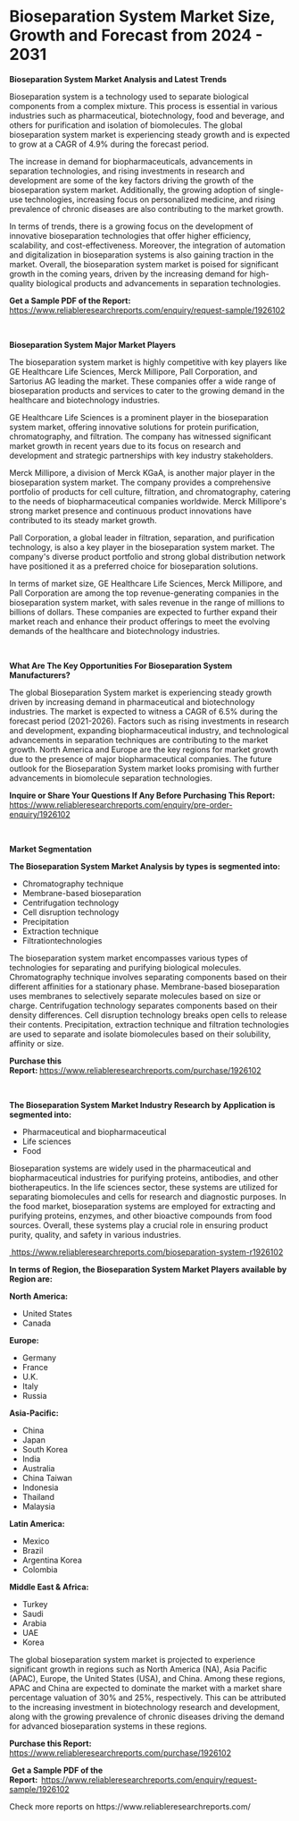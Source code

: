 <p><h1>Bioseparation System Market Size, Growth and Forecast from 2024 - 2031</h1></p><p><strong>Bioseparation System Market Analysis and Latest Trends</strong></p>
<p><p>Bioseparation system is a technology used to separate biological components from a complex mixture. This process is essential in various industries such as pharmaceutical, biotechnology, food and beverage, and others for purification and isolation of biomolecules. The global bioseparation system market is experiencing steady growth and is expected to grow at a CAGR of 4.9% during the forecast period.</p><p>The increase in demand for biopharmaceuticals, advancements in separation technologies, and rising investments in research and development are some of the key factors driving the growth of the bioseparation system market. Additionally, the growing adoption of single-use technologies, increasing focus on personalized medicine, and rising prevalence of chronic diseases are also contributing to the market growth.</p><p>In terms of trends, there is a growing focus on the development of innovative bioseparation technologies that offer higher efficiency, scalability, and cost-effectiveness. Moreover, the integration of automation and digitalization in bioseparation systems is also gaining traction in the market. Overall, the bioseparation system market is poised for significant growth in the coming years, driven by the increasing demand for high-quality biological products and advancements in separation technologies.</p></p>
<p><strong>Get a Sample PDF of the Report:&nbsp;</strong> <a href="https://www.reliableresearchreports.com/enquiry/request-sample/1926102">https://www.reliableresearchreports.com/enquiry/request-sample/1926102</a></p>
<p>&nbsp;</p>
<p><strong>Bioseparation System Major Market Players</strong></p>
<p><p>The bioseparation system market is highly competitive with key players like GE Healthcare Life Sciences, Merck Millipore, Pall Corporation, and Sartorius AG leading the market. These companies offer a wide range of bioseparation products and services to cater to the growing demand in the healthcare and biotechnology industries.</p><p>GE Healthcare Life Sciences is a prominent player in the bioseparation system market, offering innovative solutions for protein purification, chromatography, and filtration. The company has witnessed significant market growth in recent years due to its focus on research and development and strategic partnerships with key industry stakeholders.</p><p>Merck Millipore, a division of Merck KGaA, is another major player in the bioseparation system market. The company provides a comprehensive portfolio of products for cell culture, filtration, and chromatography, catering to the needs of biopharmaceutical companies worldwide. Merck Millipore's strong market presence and continuous product innovations have contributed to its steady market growth.</p><p>Pall Corporation, a global leader in filtration, separation, and purification technology, is also a key player in the bioseparation system market. The company's diverse product portfolio and strong global distribution network have positioned it as a preferred choice for bioseparation solutions.</p><p>In terms of market size, GE Healthcare Life Sciences, Merck Millipore, and Pall Corporation are among the top revenue-generating companies in the bioseparation system market, with sales revenue in the range of millions to billions of dollars. These companies are expected to further expand their market reach and enhance their product offerings to meet the evolving demands of the healthcare and biotechnology industries.</p></p>
<p>&nbsp;</p>
<p><strong>What Are The Key Opportunities For Bioseparation System Manufacturers?</strong></p>
<p><p>The global Bioseparation System market is experiencing steady growth driven by increasing demand in pharmaceutical and biotechnology industries. The market is expected to witness a CAGR of 6.5% during the forecast period (2021-2026). Factors such as rising investments in research and development, expanding biopharmaceutical industry, and technological advancements in separation techniques are contributing to the market growth. North America and Europe are the key regions for market growth due to the presence of major biopharmaceutical companies. The future outlook for the Bioseparation System market looks promising with further advancements in biomolecule separation technologies.</p></p>
<p><strong>Inquire or Share Your Questions If Any Before Purchasing This Report:</strong> <a href="https://www.reliableresearchreports.com/enquiry/pre-order-enquiry/1926102">https://www.reliableresearchreports.com/enquiry/pre-order-enquiry/1926102</a></p>
<p>&nbsp;</p>
<p><strong>Market Segmentation</strong></p>
<p><strong>The Bioseparation System Market Analysis by types is segmented into:</strong></p>
<p><ul><li>Chromatography technique</li><li>Membrane-based bioseparation</li><li>Centrifugation technology</li><li>Cell disruption technology</li><li>Precipitation</li><li>Extraction technique</li><li>Filtrationtechnologies</li></ul></p>
<p><p>The bioseparation system market encompasses various types of technologies for separating and purifying biological molecules. Chromatography technique involves separating components based on their different affinities for a stationary phase. Membrane-based bioseparation uses membranes to selectively separate molecules based on size or charge. Centrifugation technology separates components based on their density differences. Cell disruption technology breaks open cells to release their contents. Precipitation, extraction technique and filtration technologies are used to separate and isolate biomolecules based on their solubility, affinity or size.</p></p>
<p><strong>Purchase this Report:&nbsp;</strong><a href="https://www.reliableresearchreports.com/purchase/1926102">https://www.reliableresearchreports.com/purchase/1926102</a></p>
<p>&nbsp;</p>
<p><strong>The Bioseparation System Market Industry Research by Application is segmented into:</strong></p>
<p><ul><li>Pharmaceutical and biopharmaceutical</li><li>Life sciences</li><li>Food</li></ul></p>
<p><p>Bioseparation systems are widely used in the pharmaceutical and biopharmaceutical industries for purifying proteins, antibodies, and other biotherapeutics. In the life sciences sector, these systems are utilized for separating biomolecules and cells for research and diagnostic purposes. In the food market, bioseparation systems are employed for extracting and purifying proteins, enzymes, and other bioactive compounds from food sources. Overall, these systems play a crucial role in ensuring product purity, quality, and safety in various industries.</p></p>
<p><a href="https://www.reliableresearchreports.com/bioseparation-system-r1926102">&nbsp;https://www.reliableresearchreports.com/bioseparation-system-r1926102</a></p>
<p><strong>In terms of Region, the Bioseparation System Market Players available by Region are:</strong></p>
<p>
    <p> <strong> North America: </strong>
        <ul>
            <li>United States</li>
            <li>Canada</li>
        </ul>
        </p> 
    <p> <strong> Europe: </strong>
        <ul>
            <li>Germany</li>
            <li>France</li>
            <li>U.K.</li>
            <li>Italy</li>
            <li>Russia</li>
        </ul>
        </p> 
    <p> <strong> Asia-Pacific: </strong>
        <ul>
            <li>China</li>
            <li>Japan</li>
            <li>South Korea</li>
            <li>India</li>
            <li>Australia</li>
            <li>China Taiwan</li>
            <li>Indonesia</li>
            <li>Thailand</li>
            <li>Malaysia</li>
        </ul>
        </p> 
    <p> <strong> Latin America: </strong>
        <ul>
            <li>Mexico</li>
            <li>Brazil</li>
            <li>Argentina Korea</li>
            <li>Colombia</li>
        </ul>
        </p> 
    <p> <strong> Middle East & Africa: </strong>
        <ul>
            <li>Turkey</li>
            <li>Saudi</li>
            <li>Arabia</li>
            <li>UAE</li>
            <li>Korea</li>
        </ul>
    </p>
    </p>
<p><p>The global bioseparation system market is projected to experience significant growth in regions such as North America (NA), Asia Pacific (APAC), Europe, the United States (USA), and China. Among these regions, APAC and China are expected to dominate the market with a market share percentage valuation of 30% and 25%, respectively. This can be attributed to the increasing investment in biotechnology research and development, along with the growing prevalence of chronic diseases driving the demand for advanced bioseparation systems in these regions.</p></p>
<p><strong>Purchase this Report: </strong><a href="https://www.reliableresearchreports.com/purchase/1926102">https://www.reliableresearchreports.com/purchase/1926102</a></p>
<p>&nbsp;<strong>Get a Sample PDF of the Report:&nbsp;&nbsp;</strong><a href="https://www.reliableresearchreports.com/enquiry/request-sample/1926102">https://www.reliableresearchreports.com/enquiry/request-sample/1926102</a></p>
<p><strong></strong></p>
<p>Check more reports on https://www.reliableresearchreports.com/</p>